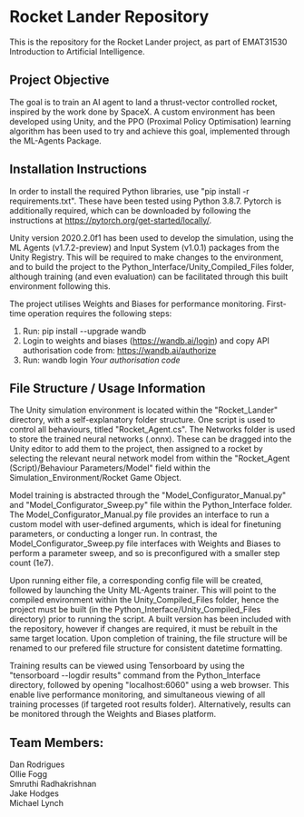 # Rocket Lander Repository

This is the repository for the Rocket Lander project, as part of EMAT31530 Introduction to Artificial Intelligence.

## Project Objective
The goal is to train an AI agent to land a thrust-vector controlled rocket, inspired by the work done by SpaceX. A custom environment has been developed using Unity, and the PPO (Proximal Policy Optimisation) learning algorithm has been used to try and achieve this goal, implemented through the ML-Agents Package. 

## Installation Instructions
In order to install the required Python libraries, use "pip install -r requirements.txt". These have been tested using Python 3.8.7. Pytorch is additionally required, which can be downloaded by following the instructions at https://pytorch.org/get-started/locally/.  

Unity version 2020.2.0f1 has been used to develop the simulation, using the ML Agents (v1.7.2-preview) and Input System (v1.0.1) packages from the Unity Registry. This will be required to make changes to the environment, and to build the project to the Python_Interface/Unity_Compiled_Files folder, although training (and even evaluation) can be facilitated through this built environment following this.  

The project utilises Weights and Biases for performance monitoring. First-time operation requires the following steps:
1) Run: pip install --upgrade wandb
2) Login to weights and biases (https://wandb.ai/login) and copy API authorisation code from: https://wandb.ai/authorize
3) Run: wandb login *Your authorisation code*  

## File Structure / Usage Information
The Unity simulation environment is located within the "Rocket_Lander" directory, with a self-explanatory folder structure. One script is used to control all behaviours, titled "Rocket_Agent.cs". The Networks folder is used to store the trained neural networks (.onnx). These can be dragged into the Unity editor to add them to the project, then assigned to a rocket by selecting the relevant neural network model from within the "Rocket_Agent (Script)/Behaviour Parameters/Model" field within the Simulation_Environment/Rocket Game Object.  

Model training is abstracted through the "Model_Configurator_Manual.py" and "Model_Configurator_Sweep.py" file within the Python_Interface folder. The Model_Configurator_Manual.py file provides an interface to run a custom model with user-defined arguments, which is ideal for finetuning parameters, or conducting a longer run. In contrast, the Model_Configurator_Sweep.py file interfaces with Weights and Biases to perform a parameter sweep, and so is preconfigured with a smaller step count (1e7).  

Upon running either file, a corresponding config file will be created, followed by launching the Unity ML-Agents trainer. This will point to the compiled environment within the Unity_Compiled_Files folder, hence the project must be built (in the Python_Interface/Unity_Compiled_Files directory) prior to running the script. A built version has been included with the repository, however if changes are required, it must be rebuilt in the same target location. Upon completion of training, the file structure will be renamed to our prefered file structure for consistent datetime formatting. 

Training results can be viewed using Tensorboard by using the "tensorboard --logdir results" command from the Python_Interface directory, followed by opening "localhost:6060" using a web browser. This enable live performance monitoring, and simultaneous viewing of all training processes (if targeted root results folder). Alternatively, results can be monitored through the Weights and Biases platform.

## Team Members:  
Dan Rodrigues  
Ollie Fogg  
Smruthi Radhakrishnan  
Jake Hodges  
Michael Lynch
